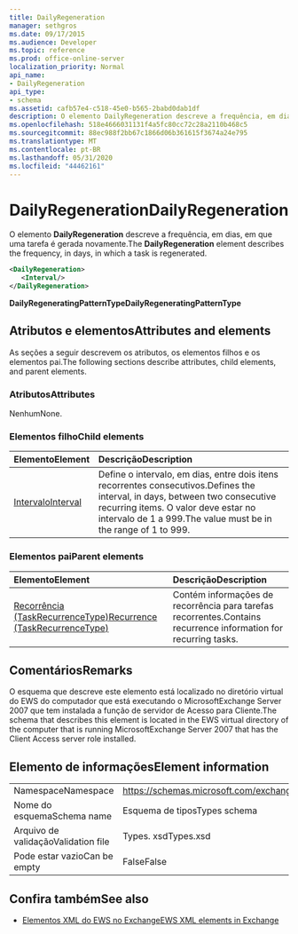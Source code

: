```yaml
---
title: DailyRegeneration
manager: sethgros
ms.date: 09/17/2015
ms.audience: Developer
ms.topic: reference
ms.prod: office-online-server
localization_priority: Normal
api_name:
- DailyRegeneration
api_type:
- schema
ms.assetid: cafb57e4-c518-45e0-b565-2babd0dab1df
description: O elemento DailyRegeneration descreve a frequência, em dias, em que uma tarefa é gerada novamente.
ms.openlocfilehash: 518e4666031131f4a5fc80cc72c28a2110b468c5
ms.sourcegitcommit: 88ec988f2bb67c1866d06b361615f3674a24e795
ms.translationtype: MT
ms.contentlocale: pt-BR
ms.lasthandoff: 05/31/2020
ms.locfileid: "44462161"
---
```

# <a name="dailyregeneration"></a><span data-ttu-id="fc798-103">DailyRegeneration</span><span class="sxs-lookup"><span data-stu-id="fc798-103">DailyRegeneration</span></span>

<span data-ttu-id="fc798-104">O elemento **DailyRegeneration** descreve a frequência, em dias, em que uma tarefa é gerada novamente.</span><span class="sxs-lookup"><span data-stu-id="fc798-104">The **DailyRegeneration** element describes the frequency, in days, in which a task is regenerated.</span></span> 
  
```xml
<DailyRegeneration>
   <Interval/>
</DailyRegeneration>
```

<span data-ttu-id="fc798-105">**DailyRegeneratingPatternType**</span><span class="sxs-lookup"><span data-stu-id="fc798-105">**DailyRegeneratingPatternType**</span></span>

## <a name="attributes-and-elements"></a><span data-ttu-id="fc798-106">Atributos e elementos</span><span class="sxs-lookup"><span data-stu-id="fc798-106">Attributes and elements</span></span>

<span data-ttu-id="fc798-107">As seções a seguir descrevem os atributos, os elementos filhos e os elementos pai.</span><span class="sxs-lookup"><span data-stu-id="fc798-107">The following sections describe attributes, child elements, and parent elements.</span></span>
  
### <a name="attributes"></a><span data-ttu-id="fc798-108">Atributos</span><span class="sxs-lookup"><span data-stu-id="fc798-108">Attributes</span></span>

<span data-ttu-id="fc798-109">Nenhum</span><span class="sxs-lookup"><span data-stu-id="fc798-109">None.</span></span>
  
### <a name="child-elements"></a><span data-ttu-id="fc798-110">Elementos filho</span><span class="sxs-lookup"><span data-stu-id="fc798-110">Child elements</span></span>

|<span data-ttu-id="fc798-111">**Elemento**</span><span class="sxs-lookup"><span data-stu-id="fc798-111">**Element**</span></span>|<span data-ttu-id="fc798-112">**Descrição**</span><span class="sxs-lookup"><span data-stu-id="fc798-112">**Description**</span></span>|
|:-----|:-----|
|[<span data-ttu-id="fc798-113">Intervalo</span><span class="sxs-lookup"><span data-stu-id="fc798-113">Interval</span></span>](interval.md) <br/> |<span data-ttu-id="fc798-114">Define o intervalo, em dias, entre dois itens recorrentes consecutivos.</span><span class="sxs-lookup"><span data-stu-id="fc798-114">Defines the interval, in days, between two consecutive recurring items.</span></span> <span data-ttu-id="fc798-115">O valor deve estar no intervalo de 1 a 999.</span><span class="sxs-lookup"><span data-stu-id="fc798-115">The value must be in the range of 1 to 999.</span></span>  <br/> |
   
### <a name="parent-elements"></a><span data-ttu-id="fc798-116">Elementos pai</span><span class="sxs-lookup"><span data-stu-id="fc798-116">Parent elements</span></span>

|<span data-ttu-id="fc798-117">**Elemento**</span><span class="sxs-lookup"><span data-stu-id="fc798-117">**Element**</span></span>|<span data-ttu-id="fc798-118">**Descrição**</span><span class="sxs-lookup"><span data-stu-id="fc798-118">**Description**</span></span>|
|:-----|:-----|
|[<span data-ttu-id="fc798-119">Recorrência (TaskRecurrenceType)</span><span class="sxs-lookup"><span data-stu-id="fc798-119">Recurrence (TaskRecurrenceType)</span></span>](recurrence-taskrecurrencetype.md) <br/> |<span data-ttu-id="fc798-120">Contém informações de recorrência para tarefas recorrentes.</span><span class="sxs-lookup"><span data-stu-id="fc798-120">Contains recurrence information for recurring tasks.</span></span>  <br/> |
   
## <a name="remarks"></a><span data-ttu-id="fc798-121">Comentários</span><span class="sxs-lookup"><span data-stu-id="fc798-121">Remarks</span></span>

<span data-ttu-id="fc798-122">O esquema que descreve este elemento está localizado no diretório virtual do EWS do computador que está executando o MicrosoftExchange Server 2007 que tem instalada a função de servidor de Acesso para Cliente.</span><span class="sxs-lookup"><span data-stu-id="fc798-122">The schema that describes this element is located in the EWS virtual directory of the computer that is running MicrosoftExchange Server 2007 that has the Client Access server role installed.</span></span>
  
## <a name="element-information"></a><span data-ttu-id="fc798-123">Elemento de informações</span><span class="sxs-lookup"><span data-stu-id="fc798-123">Element information</span></span>

|||
|:-----|:-----|
|<span data-ttu-id="fc798-124">Namespace</span><span class="sxs-lookup"><span data-stu-id="fc798-124">Namespace</span></span>  <br/> |https://schemas.microsoft.com/exchange/services/2006/types  <br/> |
|<span data-ttu-id="fc798-125">Nome do esquema</span><span class="sxs-lookup"><span data-stu-id="fc798-125">Schema name</span></span>  <br/> |<span data-ttu-id="fc798-126">Esquema de tipos</span><span class="sxs-lookup"><span data-stu-id="fc798-126">Types schema</span></span>  <br/> |
|<span data-ttu-id="fc798-127">Arquivo de validação</span><span class="sxs-lookup"><span data-stu-id="fc798-127">Validation file</span></span>  <br/> |<span data-ttu-id="fc798-128">Types. xsd</span><span class="sxs-lookup"><span data-stu-id="fc798-128">Types.xsd</span></span>  <br/> |
|<span data-ttu-id="fc798-129">Pode estar vazio</span><span class="sxs-lookup"><span data-stu-id="fc798-129">Can be empty</span></span>  <br/> |<span data-ttu-id="fc798-130">False</span><span class="sxs-lookup"><span data-stu-id="fc798-130">False</span></span>  <br/> |
   
## <a name="see-also"></a><span data-ttu-id="fc798-131">Confira também</span><span class="sxs-lookup"><span data-stu-id="fc798-131">See also</span></span>

- [<span data-ttu-id="fc798-132">Elementos XML do EWS no Exchange</span><span class="sxs-lookup"><span data-stu-id="fc798-132">EWS XML elements in Exchange</span></span>](ews-xml-elements-in-exchange.md)

